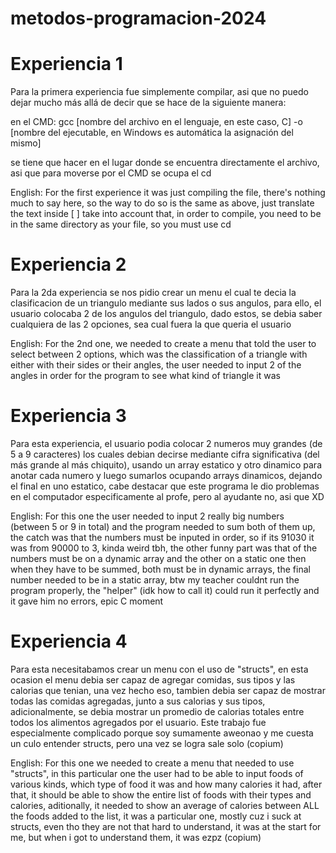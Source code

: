# metodos-programacion-2024
# Experiencia 1
Para la primera experiencia fue simplemente compilar, asi que no puedo dejar mucho más allá de decir que se hace de la siguiente manera:

en el CMD: gcc [nombre del archivo en el lenguaje, en este caso, C] -o [nombre del ejecutable, en Windows es automática la asignación del mismo]

se tiene que hacer en el lugar donde se encuentra directamente el archivo, asi que para moverse por el CMD se ocupa el cd


English:
For the first experience it was just compiling the file, there's nothing much to say here, so the way to do so is the same as above, just translate the text inside [ ]
take into account that, in order to compile, you need to be in the same directory as your file, so you must use cd


# Experiencia 2
Para la 2da experiencia se nos pidio crear un menu el cual te decia la clasificacion de un triangulo mediante sus lados o sus angulos, para ello, el usuario colocaba 2 de los angulos del triangulo, dado estos, se debia saber cualquiera de las 2
opciones, sea cual fuera la que queria el usuario

English:
For the 2nd one, we needed to create a menu that told the user to select between 2 options, which was the classification of a triangle with either with their sides or their angles, the user needed to input 2 of the angles in order for the program to see what kind of triangle it was


# Experiencia 3
Para esta experiencia, el usuario podia colocar 2 numeros muy grandes (de 5 a 9 caracteres) los cuales debian decirse mediante cifra significativa (del más grande al más chiquito), usando un array estatico y otro dinamico para anotar cada numero
y luego sumarlos ocupando arrays dinamicos, dejando el final en uno estatico, cabe destacar que este programa le dio problemas en el computador especificamente al profe, pero al ayudante no, asi que XD

English:
For this one the user needed to input 2 really big numbers (between 5 or 9 in total) and the program needed to sum both of them up, the catch was that the numbers must be inputed in order, so if its 91030 it was from 90000 to 3, kinda weird tbh,
the other funny part was that of the numbers must be on a dynamic array and the other on a static one then when they have to be summed, both must be in dynamic arrays, the final number needed to be in a static array, btw my teacher couldnt run
the program properly, the "helper" (idk how to call it) could run it perfectly and it gave him no errors, epic C moment


# Experiencia 4
Para esta necesitabamos crear un menu con el uso de "structs", en esta ocasion el menu debia ser capaz de agregar comidas, sus tipos y las calorias que tenian, una vez hecho eso, tambien debia ser capaz de mostrar todas las comidas agregadas,
junto a sus calorias y sus tipos, adicionalmente, se debia mostrar un promedio de calorias totales entre todos los alimentos agregados por el usuario. Este trabajo fue especialmente complicado porque soy sumamente aweonao y me cuesta un culo
entender structs, pero una vez se logra sale solo (copium)

English:
For this one we needed to create a menu that needed to use "structs", in this particular one the user had to be able to input foods of various kinds, which type of food it was and how many calories it had, after that, it should be able to show
the entire list of foods with their types and calories, aditionally, it needed to show an average of calories between ALL the foods added to the list, it was a particular one, mostly cuz i suck at structs, even tho they are not that hard to
understand, it was at the start for me, but when i got to understand them, it was ezpz (copium)
